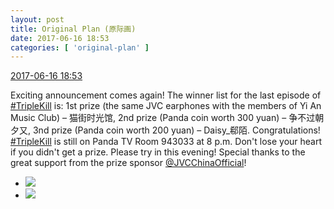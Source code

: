 ```yaml
---
layout: post
title: Original Plan (原际画)
date: 2017-06-16 18:53
categories: [ 'original-plan' ]
---
```


<div class="weibo-info">
  <a href="http://weibo.com/5626539553/F875UzvLC">2017-06-16 18:53</a>
</div>

Exciting announcement comes again! The winner list for the last episode of [#TripleKill](http://weibo.com/p/100808d614267acb9089db17679bfac43299ac) is: 1st prize (the same JVC earphones with the members of Yi An Music Club) – 猫街时光馆, 2nd prize (Panda coin worth 300 yuan) – 争不过朝夕又, 3nd prize (Panda coin worth 200 yuan) – Daisy_郗陌. Congratulations! [#TripleKill](http://weibo.com/p/100808d614267acb9089db17679bfac43299ac) is still on Panda TV Room 943033 at 8 p.m. Don't lose your heart if you didn't get a prize. Please try in this evening! Special thanks to the great support from the prize sponsor [@JVCChinaOfficial](http://weibo.com/everio)!

<!-- more -->

<ul class="weibo-pic-list-1">
  <li class="weibo-pic">
    <a href="http://wx2.sinaimg.cn/mw690/0068MnXXgy1fgn8ktdinrj31hc280awe.jpg"><img src="http://wx2.sinaimg.cn/thumb150/0068MnXXgy1fgn8ktdinrj31hc280awe.jpg" /></a>
  </li>
  <li class="weibo-pic">
    <a href="http://wx2.sinaimg.cn/mw690/0068MnXXgy1fgn8ky37i9j32c02c0qv5.jpg"><img src="http://wx2.sinaimg.cn/thumb150/0068MnXXgy1fgn8ky37i9j32c02c0qv5.jpg" /></a>
  </li>
</ul>

